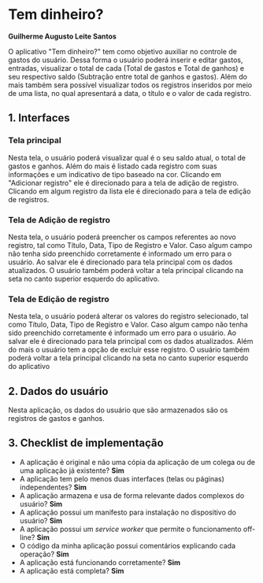 # Tem dinheiro?

**Guilherme Augusto Leite Santos**

O aplicativo "Tem dinheiro?" tem como objetivo auxiliar no controle de gastos do usuário. Dessa forma o usuário poderá inserir e editar gastos, entradas, visualizar o total de cada (Total de gastos e Total de ganhos) e seu respectivo saldo (Subtração entre total de ganhos e gastos). Além do mais também sera possível visualizar todos os registros inseridos por meio de uma lista, no qual apresentará a data, o título e o valor de cada registro.

## 1. Interfaces

### Tela principal

Nesta tela, o usuário poderá visualizar qual é o seu saldo atual, o total de gastos e ganhos. Além do mais é listado cada registro com suas informações e um indicativo de tipo baseado na cor. Clicando em "Adicionar registro" ele é direcionado para a tela de adição de registro. Clicando em algum registro da lista ele é direcionado para a tela de edição de registros.

### Tela de Adição de registro

Nesta tela, o usuário poderá preencher os campos referentes ao novo registro, tal como Título, Data, Tipo de Registro e Valor. Caso algum campo não tenha sido preenchido corretamente é informado um erro para o usuário. Ao salvar ele é direcionado para tela principal com os dados atualizados. O usuário também poderá voltar a tela principal clicando na seta no canto superior esquerdo do aplicativo.

### Tela de Edição de registro

Nesta tela, o usuário poderá alterar os valores do registro selecionado, tal como Título, Data, Tipo de Registro e Valor. Caso algum campo não tenha sido preenchido corretamente é informado um erro para o usuário. Ao salvar ele é direcionado para tela principal com os dados atualizados. Além do mais o usuário tem a opção de excluir esse registro. O usuário também poderá voltar a tela principal clicando na seta no canto superior esquerdo do aplicativo

## 2. Dados do usuário

Nesta aplicação, os dados do usuário que são armazenados são os registros de gastos e ganhos.

## 3. Checklist de implementação

- A aplicação é original e não uma cópia da aplicação de um colega ou de uma aplicação já existente? **Sim**
- A aplicação tem pelo menos duas interfaces (telas ou páginas) independentes? **Sim**
- A aplicação armazena e usa de forma relevante dados complexos do usuário? **Sim**
- A aplicação possui um manifesto para instalação no dispositivo do usuário? **Sim**
- A aplicação possui um _service worker_ que permite o funcionamento off-line? **Sim**
- O código da minha aplicação possui comentários explicando cada operação? **Sim**
- A aplicação está funcionando corretamente? **Sim**
- A aplicação está completa? **Sim**
